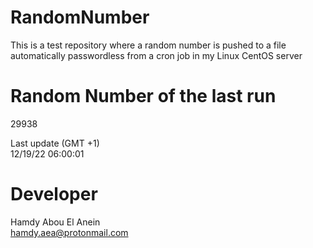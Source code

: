 # RandomNumber    
This is a test repository where a random number is pushed to a file automatically passwordless from a cron job in my Linux CentOS server    
# Random Number of the last run   
29938
      
Last update (GMT +1)    
12/19/22 06:00:01
# Developer    
Hamdy Abou El Anein   
hamdy.aea@protonmail.com
